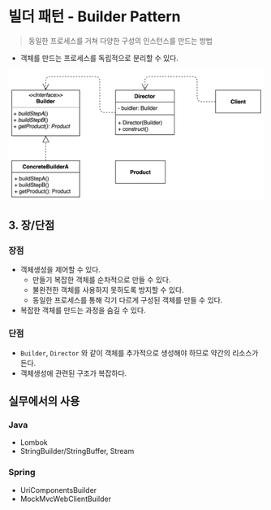 # 빌더 패턴 - Builder Pattern
> 동일한 프로세스를 거쳐 다양한 구성의 인스턴스를 만드는 방법

- 객체를 만드는 프로세스를 독립적으로 분리할 수 있다.

<img src="img/builder.png">



## 3. 장/단점
### 장점
- 객체생성을 제어할 수 있다.
  - 만들기 복잡한 객체를 순차적으로 만들 수 있다.
  - 불완전한 객체를 사용하지 못하도록 방지할 수 있다.
  - 동일한 프로세스를 통해 각기 다르게 구성된 객체를 만들 수 있다.
- 복잡한 객체를 만드는 과정을 숨길 수 있다.

### 단점
- `Builder`, `Director` 와 같이 객체를 추가적으로 생성해야 하므로 약간의 리소스가 든다.
- 객체생성에 관련된 구조가 복잡하다.

## 실무에서의 사용
### Java
- Lombok
- StringBuilder/StringBuffer, Stream

### Spring
- UriComponentsBuilder
- MockMvcWebClientBuilder